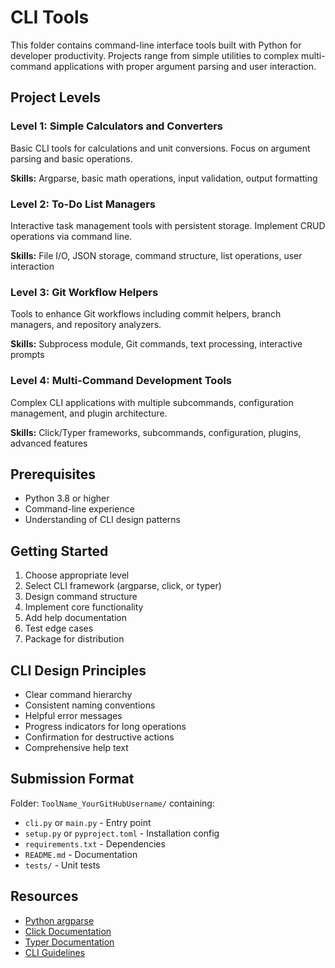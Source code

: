 # CLI Tools

This folder contains command-line interface tools built with Python for developer productivity. Projects range from simple utilities to complex multi-command applications with proper argument parsing and user interaction.

## Project Levels

### Level 1: Simple Calculators and Converters
Basic CLI tools for calculations and unit conversions. Focus on argument parsing and basic operations.

**Skills:** Argparse, basic math operations, input validation, output formatting

### Level 2: To-Do List Managers
Interactive task management tools with persistent storage. Implement CRUD operations via command line.

**Skills:** File I/O, JSON storage, command structure, list operations, user interaction

### Level 3: Git Workflow Helpers
Tools to enhance Git workflows including commit helpers, branch managers, and repository analyzers.

**Skills:** Subprocess module, Git commands, text processing, interactive prompts

### Level 4: Multi-Command Development Tools
Complex CLI applications with multiple subcommands, configuration management, and plugin architecture.

**Skills:** Click/Typer frameworks, subcommands, configuration, plugins, advanced features

## Prerequisites

- Python 3.8 or higher
- Command-line experience
- Understanding of CLI design patterns

## Getting Started

1. Choose appropriate level
2. Select CLI framework (argparse, click, or typer)
3. Design command structure
4. Implement core functionality
5. Add help documentation
6. Test edge cases
7. Package for distribution

## CLI Design Principles

- Clear command hierarchy
- Consistent naming conventions
- Helpful error messages
- Progress indicators for long operations
- Confirmation for destructive actions
- Comprehensive help text

## Submission Format

Folder: `ToolName_YourGitHubUsername/` containing:
- `cli.py` or `main.py` - Entry point
- `setup.py` or `pyproject.toml` - Installation config
- `requirements.txt` - Dependencies
- `README.md` - Documentation
- `tests/` - Unit tests

## Resources

- [Python argparse](https://docs.python.org/3/library/argparse.html)
- [Click Documentation](https://click.palletsprojects.com/)
- [Typer Documentation](https://typer.tiangolo.com/)
- [CLI Guidelines](https://clig.dev/)

